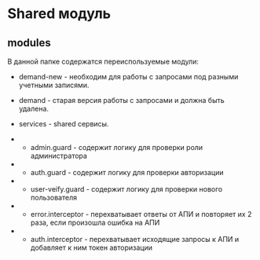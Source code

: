 # Shared модуль

## modules

В данной папке содержатся переиспользуемые модули:

- demand-new - необходим для работы с запросами под разными учетными записями.
- demand - старая версия работы с запросами и должна быть удалена.

- services - shared сервисы.
- - admin.guard - содержит логику для проверки роли администратора
- - auth.guard - содержит логику для проверки авторизации
- - user-veify.guard - содержит логику для проверки нового пользователя
- - error.interceptor - перехватывает ответы от АПИ и повторяет их 2 раза, если произошла ошибка на АПИ
- - auth.interceptor - перехватывает исходящие запросы к АПИ и добавляет к ним токен авторизации
